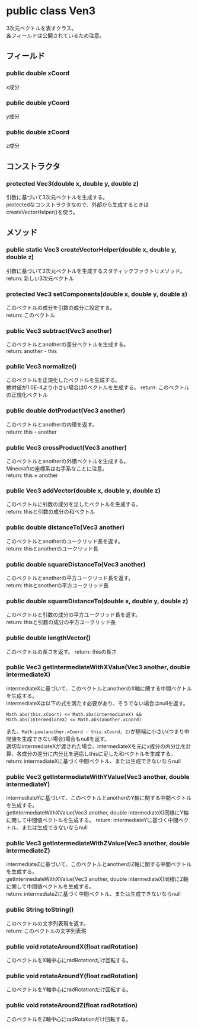 # public class Ven3
3次元ベクトルを表すクラス。  
各フィールドは公開されているため注意。


## フィールド
### public double xCoord
x成分

### public double yCoord
y成分

### public double zCoord
z成分


## コンストラクタ
### protected Vec3(double x, double y, double z)
引数に基づいて3次元ベクトルを生成する。  
protectedなコンストラクタなので、外部から生成するときはcreateVectorHelper()を使う。


## メソッド
### public static Vec3 createVectorHelper(double x, double y, double z)
引数に基づいて3次元ベクトルを生成するスタティックファクトリメソッド。
return: 新しい3次元ベクトル

### protected Vec3 setComponents(double x, double y, double z)
このベクトルの成分を引数の成分に設定する。  
return: このベクトル

### public Vec3 subtract(Vec3 another)
このベクトルとanotherの差分ベクトルを生成する。  
return: another - this

### public Vec3 normalize()
このベクトルを正規化したベクトルを生成する。  
絶対値が1.0E-4より小さい場合は0ベクトルを生成する。
return: このベクトルの正規化ベクトル

### public double dotProduct(Vec3 another)
このベクトルとanotherの内積を返す。  
return: this・another

### public Vec3 crossProduct(Vec3 another)
このベクトルとanotherの外積ベクトルを生成する。  
Minecraftの座標系は右手系なことに注意。  
return: this × another

### public Vec3 addVector(double x, double y, double z)
このベクトルに引数の成分を足したベクトルを生成する。  
return: thisと引数の成分の和ベクトル

### public double distanceTo(Vec3 another)
このベクトルとanotherのユークリッド長を返す。  
return: thisとanotherのユークリッド長

### public double squareDistanceTo(Vec3 another)
このベクトルとanotherの平方ユークリッド長を返す。  
return: thisとanotherの平方ユークリッド長

### public double squareDistanceTo(double x, double y, double z)
このベクトルと引数の成分の平方ユークリッド長を返す。  
return: thisと引数の成分の平方ユークリッド長

### public double lengthVector()
このベクトルの長さを返す。
return: thisの長さ

### public Vec3 getIntermediateWithXValue(Vec3 another, double intermediateX)
intermediateXに基づいて、このベクトルとanotherのX軸に関する中間ベクトルを生成する。  
intermediateXは以下の式を満たす必要があり、そうでない場合はnullを返す。
```(java)
Math.abs(this.xCoort) <= Math.abs(intermediateX) && Math.abs(intermediateX) <= Math.abs(another.xCoord)
```
また、```Math.pow(another.xCoord - this.xCoord, 2)```が極端に小さい(つまり中間値を生成できない場合)場合もnullを返す。  
適切なintermediateXが渡された場合、intermediateXを元にx成分の内分比を計算、各成分の差分に内分比を適応しthisに足した和ベクトルを生成する。  
return: intermediateXに基づく中間ベクトル、または生成できないならnull

### public Vec3 getIntermediateWithYValue(Vec3 another, double intermediateY)
intermediateYに基づいて、このベクトルとanotherのY軸に関する中間ベクトルを生成する。  
getIntermediateWithXValue(Vec3 another, double intermediateX)同様にY軸に関して中間値ベクトルを生成する。
return: intermediateYに基づく中間ベクトル、または生成できないならnull

### public Vec3 getIntermediateWithZValue(Vec3 another, double intermediateZ)
intermediateZに基づいて、このベクトルとanotherのZ軸に関する中間ベクトルを生成する。  
getIntermediateWithXValue(Vec3 another, double intermediateX)同様にZ軸に関して中間値ベクトルを生成する。  
return: intermediateZに基づく中間ベクトル、または生成できないならnull

### public String toString()
このベクトルの文字列表現を返す。  
return: このベクトルの文字列表現

### public void rotateAroundX(float radRotation)
このベクトルをX軸中心にradRotationだけ回転する。

### public void rotateAroundY(float radRotation)
このベクトルをY軸中心にradRotationだけ回転する。

### public void rotateAroundZ(float radRotation)
このベクトルをZ軸中心にradRotationだけ回転する。
